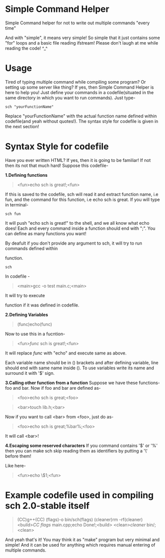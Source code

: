 # Simple Command Helper
Simple Command helper for not to write out multiple commands "every time"

And with "simple", it means very simple! So simple that it just contains some "for" loops and a basic file reading ifstream!
Please don't laugh at me while reading the code! ^_^

# Usage
Tired of typing multiple command while compiling some program? Or setting up some server like thing?
If yes, then Simple Command Helper is here to help you!
Just define your commands in a codefile(situated in the same directory in which you want to run commands).
Just type-
```
sch "yourFunctionName"
```

Replace "yourFunctionName" with the actual function name defined within codefile(and yeah without quotes!).
The syntax style for codefile is given in the next section!

# Syntax Style for codefile
Have you ever written HTML? If yes, then it is going to be familiar!
If not then its not that much hard!
Suppose this codefile-

**1.Defining functions**

> \<fun>echo sch is great!;\<fun>
  
  
If this is saved to the codefile, sch will read it and extract function name, i.e fun, and the command for this function, i.e echo sch is great.
If you will type in terminal-
```
sch fun
```
It will push "echo sch is great!" to the shell, and we all know what echo does!
Each and every command inside a function should end with ";".
You can define as many functions you want!

By deafult if you don't provide any argument to sch, it will try to run commands defined within <main> function.
```
sch
```
In codefile -
> \<main>gcc -o test main.c;\<main>

It will try to execute <main> function if it was defined in codefile.

**2.Defining Variables**

> (func)echo(func)


Now to use this in a fucntion-


> \<fun>$func$ sch is great!;\<fun>
  
It will replace $func$ with "echo" and execute same as above.


Each variable name should be in () brackets and after defining variable, line should end with same name inside ().
To use variables write its name and surround it with '$' sign.

**3.Calling other function from a function**
Suppose we have these functions- foo and bar.
Now if foo and bar are defined as-

> \<foo>echo sch is great;\<foo>

> \<bar>touch lib.h;\<bar>

Now if you want to call \<bar> from \<foo>, just do as-

> \<foo>echo sch is great;%bar%;\<foo>

It will call \<bar>!

**4.Escaping some reserved characters**
If you command contains '$' or '%' then you can make sch skip reading them as identifiers by putting a '\\' before them!

Like here-

> \<fun>echo \\$1;\<fun>

# Example codefile used in compiling sch 2.0-stable itself
>(CC)g++(CC)
>(flags)-o bin/sch(flags)
>(cleaner)rm -rf(cleaner)
>\<build>$CC$ $flags$ main.cpp;echo Done!;\<build>
>\<clean>$cleaner$ bin/;\<clean>

And yeah that's it! You may think it as "make" program but very minimal and simple!
And it can be used for anything which requires manual entering of multiple commands.
